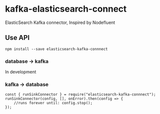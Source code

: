 # kafka-elasticsearch-connect
ElasticSearch Kafka connector, Inspired by Nodefluent

## Use API

```
npm install --save elasticsearch-kafka-connnect
```

### database -> kafka

In development

### kafka -> database

```es6
const { runSinkConnector } = require("elasticsearch-kafka-connnect");
runSinkConnector(config, [], onError).then(config => {
    //runs forever until: config.stop();
});
```